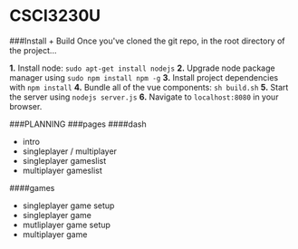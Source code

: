 # CSCI3230U
###Install + Build
Once you've cloned the git repo, in the root directory of the project...

**1.** Install node: `sudo apt-get install nodejs`
**2.** Upgrade node package manager using `sudo npm install npm -g`
**3.** Install project dependencies with `npm install`
**4.** Bundle all of the vue components: `sh build.sh`
**5.** Start the server using `nodejs server.js`
**6.** Navigate to `localhost:8080` in your browser.

###PLANNING
###pages
####dash
* intro
* singleplayer / multiplayer
* singleplayer gameslist
* multiplayer gameslist

####games
* singleplayer game setup
* singleplayer game
* mutliplayer game setup
* multiplayer game

